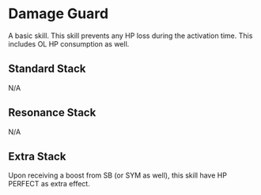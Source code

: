 # Damage Guard

A basic skill. This skill prevents any HP loss during the activation time. This includes OL HP consumption as well.

## Standard Stack

N/A

## Resonance Stack

N/A

## Extra Stack

Upon receiving a boost from SB (or SYM as well), this skill have HP PERFECT as extra effect.